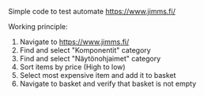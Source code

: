 Simple code to test automate https://www.jimms.fi/

Working principle:

1. Navigate to https://www.jimms.fi/
2. Find and select "Komponentit" category
3. Find and select "Näytönohjaimet" category
4. Sort items by price (High to low)
5. Select most expensive item and add it to basket
6. Navigate to basket and verify that basket is not empty

